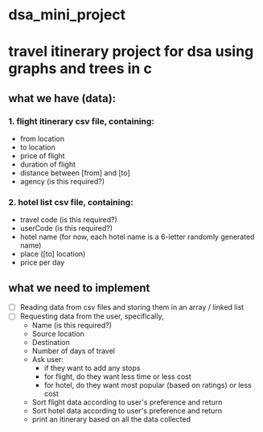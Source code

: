 # dsa_mini_project
# travel itinerary project for dsa using graphs and trees in c

## what we have (data):
### 1. flight itinerary csv file, containing:
- from location
- to location
- price of flight
- duration of flight
- distance between [from] and [to]
- agency (is this required?)

### 2. hotel list csv file, containing:
- travel code (is this required?)
- userCode (is this required?)
- hotel name (for now, each hotel name is a 6-letter randomly generated name)
- place ([to] location)
- price per day

## what we need to implement

- [ ] Reading data from csv files and storing them in an array / linked list
- [ ] Requesting data from the user, specifically,
  - Name (is this required?)
  - Source location
  - Destination
  - Number of days of travel
  - Ask user:
    - if they want to add any stops
    - for flight, do they want less time or less cost
    - for hotel, do they want most popular (based on ratings) or less cost
  - Sort flight data according to user's preference and return
  - Sort hotel data according to user's preference and return
  - print an itinerary based on all the data collected

